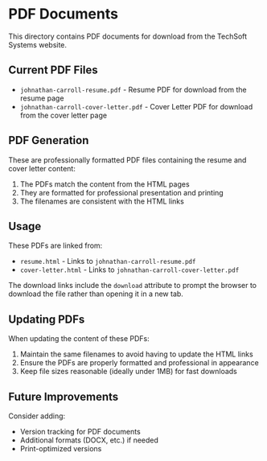 # PDF Documents

This directory contains PDF documents for download from the TechSoft Systems website.

## Current PDF Files

- `johnathan-carroll-resume.pdf` - Resume PDF for download from the resume page
- `johnathan-carroll-cover-letter.pdf` - Cover Letter PDF for download from the cover letter page

## PDF Generation

These are professionally formatted PDF files containing the resume and cover letter content:

1. The PDFs match the content from the HTML pages
2. They are formatted for professional presentation and printing
3. The filenames are consistent with the HTML links

## Usage

These PDFs are linked from:

- `resume.html` - Links to `johnathan-carroll-resume.pdf`
- `cover-letter.html` - Links to `johnathan-carroll-cover-letter.pdf`

The download links include the `download` attribute to prompt the browser to download the file rather than opening it in a new tab.

## Updating PDFs

When updating the content of these PDFs:

1. Maintain the same filenames to avoid having to update the HTML links
2. Ensure the PDFs are properly formatted and professional in appearance
3. Keep file sizes reasonable (ideally under 1MB) for fast downloads

## Future Improvements

Consider adding:

- Version tracking for PDF documents
- Additional formats (DOCX, etc.) if needed
- Print-optimized versions
